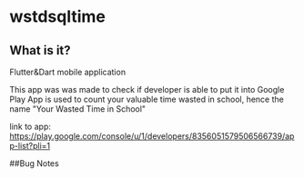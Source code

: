 # wstdsqltime



## What is it?
Flutter&Dart mobile application

This app was was made to check if developer is able to put it into Google Play 
App is used to count your valuable time wasted in school, hence the name "Your Wasted Time in School"

link to app: https://play.google.com/console/u/1/developers/8356051579506566739/app-list?pli=1

##Bug Notes
